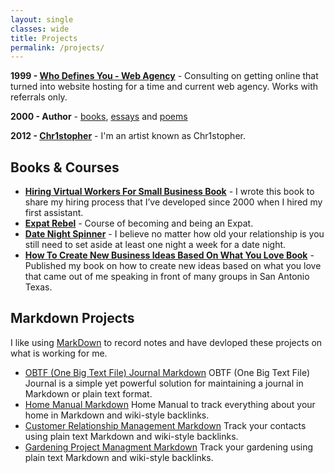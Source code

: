 ```yaml
---
layout: single
classes: wide
title: Projects
permalink: /projects/
---
```

**1999 - [Who Defines You - Web Agency](/whodefinesyou)** - Consulting on getting online that turned into website hosting for a time and current web agency. Works with referrals only.

**2000 - Author** - [books](/books/), [essays](/categories/#essays) and [poems](/categories/#poems)

**2012 - [Chr1stopher](/chr1stopher)** - I'm an artist known as Chr1stopher.

## Books & Courses
- **[Hiring Virtual Workers For Small Business Book](/hiring)** - I wrote this book to share my hiring process that I’ve developed since 2000 when I hired my first assistant.
- **[Expat Rebel](/expatrebel)** - Course of becoming and being an Expat.
- **[Date Night Spinner](/date-night-spinner/)** - I believe no matter how old your relationship is you still need to set aside at least one night a week for a date night. 
- **[How To Create New Business Ideas Based On What You Love Book](/business-ideas)** - Published my book on how to create new ideas based on what you love that came out of me speaking in front of many groups in San Antonio Texas.

## Markdown Projects
I like using [MarkDown](https://en.wikipedia.org/wiki/Markdown) to record notes and have devloped these projects on what is working for me.

- [OBTF (One Big Text File) Journal Markdown](/obtf)
OBTF (One Big Text File) Journal is a simple yet powerful solution for maintaining a journal in Markdown or plain text format.
- [Home Manual Markdown](/home-manual)
Home Manual to track everything about your home in Markdown and wiki-style backlinks.
- [Customer Relationship Management Markdown](/crm)
Track your contacts using plain text Markdown and wiki-style backlinks.
- [Gardening Project Managment Markdown](/gardening)
Track your gardening using plain text Markdown and wiki-style backlinks.